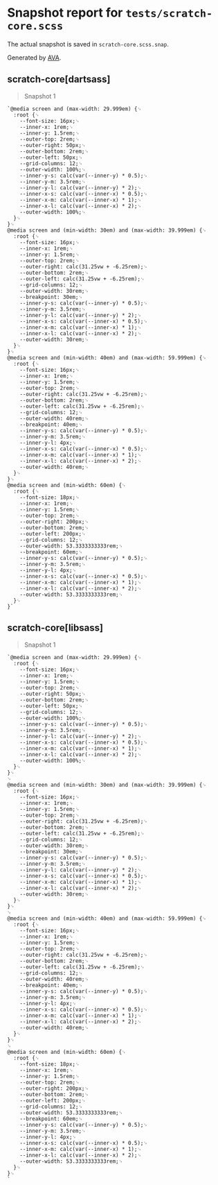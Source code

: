 # Snapshot report for `tests/scratch-core.scss`

The actual snapshot is saved in `scratch-core.scss.snap`.

Generated by [AVA](https://ava.li).

## scratch-core[dartsass]

> Snapshot 1

    `@media screen and (max-width: 29.999em) {␊
      :root {␊
        --font-size: 16px;␊
        --inner-x: 1rem;␊
        --inner-y: 1.5rem;␊
        --outer-top: 2rem;␊
        --outer-right: 50px;␊
        --outer-bottom: 2rem;␊
        --outer-left: 50px;␊
        --grid-columns: 12;␊
        --outer-width: 100%;␊
        --inner-y-s: calc(var(--inner-y) * 0.5);␊
        --inner-y-m: 3.5rem;␊
        --inner-y-l: calc(var(--inner-y) * 2);␊
        --inner-x-s: calc(var(--inner-x) * 0.5);␊
        --inner-x-m: calc(var(--inner-x) * 1);␊
        --inner-x-l: calc(var(--inner-x) * 2);␊
        --outer-width: 100%;␊
      }␊
    }␊
    @media screen and (min-width: 30em) and (max-width: 39.999em) {␊
      :root {␊
        --font-size: 16px;␊
        --inner-x: 1rem;␊
        --inner-y: 1.5rem;␊
        --outer-top: 2rem;␊
        --outer-right: calc(31.25vw + -6.25rem);␊
        --outer-bottom: 2rem;␊
        --outer-left: calc(31.25vw + -6.25rem);␊
        --grid-columns: 12;␊
        --outer-width: 30rem;␊
        --breakpoint: 30em;␊
        --inner-y-s: calc(var(--inner-y) * 0.5);␊
        --inner-y-m: 3.5rem;␊
        --inner-y-l: calc(var(--inner-y) * 2);␊
        --inner-x-s: calc(var(--inner-x) * 0.5);␊
        --inner-x-m: calc(var(--inner-x) * 1);␊
        --inner-x-l: calc(var(--inner-x) * 2);␊
        --outer-width: 30rem;␊
      }␊
    }␊
    @media screen and (min-width: 40em) and (max-width: 59.999em) {␊
      :root {␊
        --font-size: 16px;␊
        --inner-x: 1rem;␊
        --inner-y: 1.5rem;␊
        --outer-top: 2rem;␊
        --outer-right: calc(31.25vw + -6.25rem);␊
        --outer-bottom: 2rem;␊
        --outer-left: calc(31.25vw + -6.25rem);␊
        --grid-columns: 12;␊
        --outer-width: 40rem;␊
        --breakpoint: 40em;␊
        --inner-y-s: calc(var(--inner-y) * 0.5);␊
        --inner-y-m: 3.5rem;␊
        --inner-y-l: 4px;␊
        --inner-x-s: calc(var(--inner-x) * 0.5);␊
        --inner-x-m: calc(var(--inner-x) * 1);␊
        --inner-x-l: calc(var(--inner-x) * 2);␊
        --outer-width: 40rem;␊
      }␊
    }␊
    @media screen and (min-width: 60em) {␊
      :root {␊
        --font-size: 18px;␊
        --inner-x: 1rem;␊
        --inner-y: 1.5rem;␊
        --outer-top: 2rem;␊
        --outer-right: 200px;␊
        --outer-bottom: 2rem;␊
        --outer-left: 200px;␊
        --grid-columns: 12;␊
        --outer-width: 53.3333333333rem;␊
        --breakpoint: 60em;␊
        --inner-y-s: calc(var(--inner-y) * 0.5);␊
        --inner-y-m: 3.5rem;␊
        --inner-y-l: 4px;␊
        --inner-x-s: calc(var(--inner-x) * 0.5);␊
        --inner-x-m: calc(var(--inner-x) * 1);␊
        --inner-x-l: calc(var(--inner-x) * 2);␊
        --outer-width: 53.3333333333rem;␊
      }␊
    }`

## scratch-core[libsass]

> Snapshot 1

    `@media screen and (max-width: 29.999em) {␊
      :root {␊
        --font-size: 16px;␊
        --inner-x: 1rem;␊
        --inner-y: 1.5rem;␊
        --outer-top: 2rem;␊
        --outer-right: 50px;␊
        --outer-bottom: 2rem;␊
        --outer-left: 50px;␊
        --grid-columns: 12;␊
        --outer-width: 100%;␊
        --inner-y-s: calc(var(--inner-y) * 0.5);␊
        --inner-y-m: 3.5rem;␊
        --inner-y-l: calc(var(--inner-y) * 2);␊
        --inner-x-s: calc(var(--inner-x) * 0.5);␊
        --inner-x-m: calc(var(--inner-x) * 1);␊
        --inner-x-l: calc(var(--inner-x) * 2);␊
        --outer-width: 100%;␊
      }␊
    }␊
    ␊
    @media screen and (min-width: 30em) and (max-width: 39.999em) {␊
      :root {␊
        --font-size: 16px;␊
        --inner-x: 1rem;␊
        --inner-y: 1.5rem;␊
        --outer-top: 2rem;␊
        --outer-right: calc(31.25vw + -6.25rem);␊
        --outer-bottom: 2rem;␊
        --outer-left: calc(31.25vw + -6.25rem);␊
        --grid-columns: 12;␊
        --outer-width: 30rem;␊
        --breakpoint: 30em;␊
        --inner-y-s: calc(var(--inner-y) * 0.5);␊
        --inner-y-m: 3.5rem;␊
        --inner-y-l: calc(var(--inner-y) * 2);␊
        --inner-x-s: calc(var(--inner-x) * 0.5);␊
        --inner-x-m: calc(var(--inner-x) * 1);␊
        --inner-x-l: calc(var(--inner-x) * 2);␊
        --outer-width: 30rem;␊
      }␊
    }␊
    ␊
    @media screen and (min-width: 40em) and (max-width: 59.999em) {␊
      :root {␊
        --font-size: 16px;␊
        --inner-x: 1rem;␊
        --inner-y: 1.5rem;␊
        --outer-top: 2rem;␊
        --outer-right: calc(31.25vw + -6.25rem);␊
        --outer-bottom: 2rem;␊
        --outer-left: calc(31.25vw + -6.25rem);␊
        --grid-columns: 12;␊
        --outer-width: 40rem;␊
        --breakpoint: 40em;␊
        --inner-y-s: calc(var(--inner-y) * 0.5);␊
        --inner-y-m: 3.5rem;␊
        --inner-y-l: 4px;␊
        --inner-x-s: calc(var(--inner-x) * 0.5);␊
        --inner-x-m: calc(var(--inner-x) * 1);␊
        --inner-x-l: calc(var(--inner-x) * 2);␊
        --outer-width: 40rem;␊
      }␊
    }␊
    ␊
    @media screen and (min-width: 60em) {␊
      :root {␊
        --font-size: 18px;␊
        --inner-x: 1rem;␊
        --inner-y: 1.5rem;␊
        --outer-top: 2rem;␊
        --outer-right: 200px;␊
        --outer-bottom: 2rem;␊
        --outer-left: 200px;␊
        --grid-columns: 12;␊
        --outer-width: 53.3333333333rem;␊
        --breakpoint: 60em;␊
        --inner-y-s: calc(var(--inner-y) * 0.5);␊
        --inner-y-m: 3.5rem;␊
        --inner-y-l: 4px;␊
        --inner-x-s: calc(var(--inner-x) * 0.5);␊
        --inner-x-m: calc(var(--inner-x) * 1);␊
        --inner-x-l: calc(var(--inner-x) * 2);␊
        --outer-width: 53.3333333333rem;␊
      }␊
    }␊
    `
